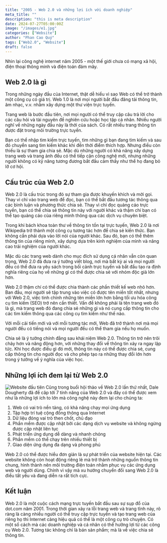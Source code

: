 ```yaml
---
title: "2005 - Web 2.0 và những lợi ích với doanh nghiệp"
meta_title: ""
description: "this is meta description"
date: 2024-07-27T05:00:00Z
image: "/images/e1.jpg"
categories: ["Website"]
author: "Phan Cao Quý"
tags: ["Web2.0", "Website"]
draft: false
---
```


Nhìn lại công nghệ internet năm 2005 - một thế giới chưa có mạng xã hội, điện thoại thông minh và điện toán đám mây.

## Web 2.0 là gì

Trong những ngày đầu của Internet, thật dễ hiểu vì sao Web có thể trở thành một công cụ có giá trị. Web 1.0 là nơi mọi người bắt đầu đăng tải thông tin, âm nhạc, v.v. nhằm xây dựng một thư viện trực tuyến.

Trang web là bước đầu tiên, nơi mọi người có thể truy cập câu trả lời cho các câu hỏi và tài nguyên để nghiên cứu hoặc học tập cá nhân. Nhiều người nghĩ về những ngày đầu này là thời của sách. Có rất nhiều trang thông tin được đặt trong môi trường trực tuyến.

Bạn có thể nhập tìm kiếm trực tuyến, tìm những gì bạn đang tìm kiếm và sau đó chuyển sang tìm kiếm khác khi đến thời điểm thích hợp. Nhưng điều còn thiếu là sự tham gia chia sẻ. Mặc dù những người có khả năng xây dựng trang web và trang ảnh đều có thể tiếp cận công nghệ mới, nhưng những người không có kỹ năng tương đương bắt đầu cảm thấy như thể họ đang bỏ lỡ cơ hội.

## Cấu trúc của Web 2.0

Web 2.0 là cấu trúc trong đó sự tham gia được khuyến khích và mời gọi. Thay vì chỉ vào trang web để đọc, bạn có thể bắt đầu tương tác thông qua các bình luận và phương thức chia sẻ.
Thay vì chỉ đọc quảng cáo trực tuyến, bạn có thể chia sẻ thông tin này với người khác và thậm chí bạn có thể tạo quảng cáo của riêng mình thông qua các dịch vụ chuyên biệt.

Trong khi bách khoa toàn thư về thông tin tồn tại trực tuyến, Web 2.0 là nơi Wikipedia trở thành một công cụ tương tác hơn để chia sẻ kiến thức. Bạn không cần phải dựa vào lời nói của người khác. Sau đó, bạn có thể thêm thông tin của riêng mình, xây dựng dựa trên kinh nghiệm của mình và nâng cao trải nghiệm của người khác.

Mặc dù các trang web dành cho mục đích sử dụng cá nhân vẫn còn quan trọng, Web 2.0 đã đưa ra ý tưởng viết blog, nơi mà bất kỳ ai và mọi người đều có thể đưa ra yêu sách trong bối cảnh trực tuyến và bắt đầu tạo ra định nghĩa riêng của họ về những gì có thể được chia sẻ với nhóm độc giả lớn hơn.

Web 2.0 thậm chí có thể được chia thành các phần thiết kế web nhỏ hơn. Ban đầu, mọi người sẽ tập trung vào việc có được tên miền tốt nhất, nhưng với Web 2.0, việc tinh chỉnh những tên miền lớn hơn bằng tối ưu hóa công cụ tìm kiếm (SEO) trở nên cần thiết. Vấn đề không phải là tên trang web đó là gì, mà trang web đó đang chia sẻ những gì và nó cung cấp thông tin cho các tìm kiếm thông qua các công cụ tìm kiếm như thế nào.

Với mỗi cải tiến mới và với mỗi tương tác mới, Web đã trở thành nơi mà mọi người đều có tiếng nói và mọi người đều có thể tham gia nếu họ muốn.

Chia sẻ là ý tưởng chính đằng sau khái niệm Web 2.0. Thông tin trở nên trôi chảy hơn và năng động hơn, với những thay đổi về thông tin xảy ra ngay lập tức. Khi học được điều gì đó mới, thông tin này có thể được chia sẻ, cung cấp thông tin cho người đọc và cho phép tạo ra những thay đổi lớn hơn trong ý tưởng về ý nghĩa của việc học.

## Những lợi ích đem lại từ Web 2.0

![](/images/e2.png "Website đầu tiên")
Cũng trong buổi hội thảo về Web 2.0 lần thứ nhất, Dale Dougherty đã đề câp tới 7 tính năng của Web 2.0 và đây có thể được xem như là những lợi ích to lớn mà công nghệ này đem lại cho chúng ta:

1. Web có vai trò nền tảng, có khả năng chạy mọi ứng dụng
2. Tập hợp trí tuệ cộng đồng thông qua Internet
3. Dữ liệu đóng vai trò then chốt, chủ đạo
4. Phần mềm được cập nhật bởi các dạng dịch vụ website và không ngừng được cập nhật liên tục
5. Phát triển ứng dụng dễ dàng và nhanh chóng
6. Phần mềm có thể chạy trên nhiều thiết bị
7. Giao diện ứng dụng đa dạng và phong phú

Web 2.0 có thể được hiểu đơn giản là sự phát triển của website hiện tại. Các website không còn hoạt động riêng lẻ mà trở thành những nguồn thông tin chung, hình thành nên môi trường điện toán nhằm phục vụ các ứng dụng web và người dùng. Chính vì vậy mà xu hướng chuyển đổi sang Web 2.0 là điều tất yếu và đang diễn ra rất tích cực.

## Kết luận

Web 2.0 là một cuộc cách mạng trực tuyến bắt đầu sau sự sụp đổ của dot.com năm 2001. Trong thời gian xảy ra lỗi trang web và trang tĩnh này, rõ ràng là càng nhiều người có thể truy cập trực tuyến và tạo trang web của riêng họ thì Internet càng hiệu quả có thể là một công cụ trò chuyện. Có một số cách mà các doanh nghiệp và cá nhân có thể hưởng lợi từ các công cụ Web 2.0. Tương tác không chỉ là bán sản phẩm; mà là về việc chia sẻ thông tin.

